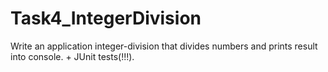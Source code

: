 # Task4_IntegerDivision

Write an application integer-division that divides numbers and prints result into console. + JUnit tests(!!!).
